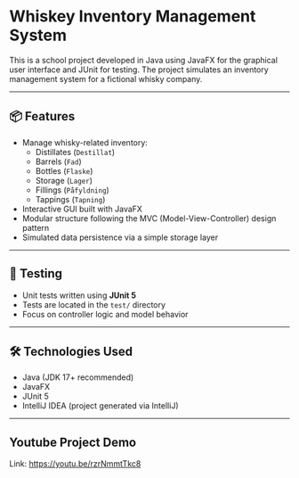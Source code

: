 # Whiskey Inventory Management System

This is a school project developed in Java using JavaFX for the graphical user interface and JUnit for testing.
The project simulates an inventory management system for a fictional whisky company.

---

## 📦 Features

- Manage whisky-related inventory:
  - Distillates (`Destillat`)
  - Barrels (`Fad`)
  - Bottles (`Flaske`)
  - Storage (`Lager`)
  - Fillings (`Påfyldning`)
  - Tappings (`Tapning`)
- Interactive GUI built with JavaFX
- Modular structure following the MVC (Model-View-Controller) design pattern
- Simulated data persistence via a simple storage layer

---

## 🧪 Testing

- Unit tests written using **JUnit 5**
- Tests are located in the `test/` directory
- Focus on controller logic and model behavior

---

## 🛠 Technologies Used

- Java (JDK 17+ recommended)
- JavaFX
- JUnit 5
- IntelliJ IDEA (project generated via IntelliJ)

---

## Youtube Project Demo
Link: https://youtu.be/rzrNmmtTkc8
